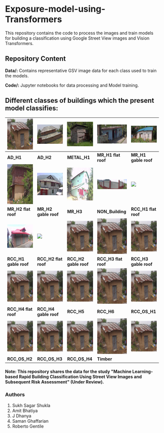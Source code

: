 # Exposure-model-using-Transformers
This repository contains the code to process the images and train models for building a classification using Google Street View images and Vision Transformers.
## Repository Content

**Data/:** Contains representative GSV image data for each class used to train the models.

**Code/:** Jupyter notebooks for data processing and Model training.

## Different classes of buildings which the present model classifies:

| <img src="Data/AD_H1/31.17974255_76.98402971__5162-3.jpg" width="200"> | <img src="Data/AD_H2/32.08191157_76.22412198_263__1267-1.jpg" width="200"> | <img src="Data/METAL_H1/31.11971414_76.92281896__525-1.jpg" width="200"> | <img src="Data/MR_H1 flat roof/31.84997518_77.16535986_1417__5326-2.jpg" width="200"> |<img src="Data/MR_H1 gable roof/31.12432203_76.92413869__3320-1.jpg" width="200"> |
|--------------------------------|--------------------------------|--------------------------------|--------------------------------|--------------------------------|
| **AD_H1** | **AD_H2** | **METAL_H1** | **MR_H1 flat roof** | **MR_H1 gable roof** |
| <img src="Data/MR_H2 flat roof/31.17552294_76.93943984__848-1.jpg" width="200"> | <img src="Data/MR_H2 gable roof/31.92474985_77.11545576_712__24-1.jpg" width="200"> | <img src="Data/MR_H3/31.88120625_77.15927760_2715__7627-1.jpg" width="200"> | <img src="Data/NON_Building/31.11646521_76.89527842__4607-1.jpg" width="200"> |<img src="Data/RCC_H1 flat roof/32.22488964_78.06786854_955__3919-1.jpg.jpg" width="200"> |
| **MR_H2 flat roof** | **MR_H2 gable roof** | **MR_H3** | **NON_Building** | **RCC_H1 flat roof** |
| <img src="Data/RCC_H1 gable roof/31.11732190_76.89238723__3267-1.jpg" width="200"> | <img src="Data/RCC_H2 flat roof/31.17974255_76.98402971__5162-3.jpg" width="200"> | <img src="Data/AD_H1/31.17974255_76.98402971__5162-3.jpg" width="200"> | <img src="Data/AD_H1/31.17974255_76.98402971__5162-3.jpg" width="200"> |<img src="Data/AD_H1/31.17974255_76.98402971__5162-3.jpg" width="200"> |
| **RCC_H1 gable roof** | **RCC_H2 flat roof** | **RCC_H2 gable roof** | **RCC_H3 flat roof** | **RCC_H3 gable roof** |
| <img src="Data/AD_H1/31.17974255_76.98402971__5162-3.jpg" width="200"> | <img src="Data/AD_H1/31.17974255_76.98402971__5162-3.jpg" width="200"> | <img src="Data/AD_H1/31.17974255_76.98402971__5162-3.jpg" width="200"> | <img src="Data/AD_H1/31.17974255_76.98402971__5162-3.jpg" width="200"> |<img src="Data/AD_H1/31.17974255_76.98402971__5162-3.jpg" width="200"> |
| **RCC_H4 flat roof** | **RCC_H4 gable roof** | **RCC_H5** | **RCC_H6** | **RCC_OS_H1** |
| <img src="Data/AD_H1/31.17974255_76.98402971__5162-3.jpg" width="200"> | <img src="Data/AD_H1/31.17974255_76.98402971__5162-3.jpg" width="200"> | <img src="Data/AD_H1/31.17974255_76.98402971__5162-3.jpg" width="200"> | <img src="Data/AD_H1/31.17974255_76.98402971__5162-3.jpg" width="200"> |<img src="Data/AD_H1/31.17974255_76.98402971__5162-3.jpg" width="200"> |
| **RCC_OS_H2** | **RCC_OS_H3** | **RCC_OS_H4** | **Timber** | 




#### Note: This repository shares the data for the study "Machine Learning-based Rapid Building Classification Using Street View Images and Subsequent Risk Assessment" (Under Review).

### Authors
1. Sukh Sagar Shukla
2. Amit Bhatiya
3. J Dhanya
4. Saman Ghaffarian
5. Roberto Gentile
